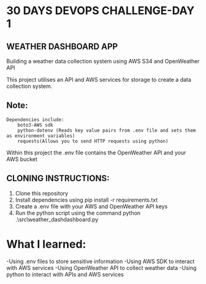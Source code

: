 # 30 DAYS DEVOPS CHALLENGE-DAY 1
## WEATHER DASHBOARD APP

Building a weather data collection system using AWS S34 and OpenWeather API

This project utilises an API and AWS services for storage to create a data collection system.
## Note:
    Dependencies include:
        boto3-AWS sdk
        python-dotenv (Reads key value pairs from .env file and sets them as environment variables)
        requests(Allows you to send HTTP requests using python)


Within this project the .env file contains the OpenWeather API and your AWS bucket

## CLONING INSTRUCTIONS:
1. Clone this repository
2. Install dependencies using pip install -r requirements.txt
3. Create a .env file with your AWS and OpenWeather API keys
4. Run the python script using the command python .\src\weather_dashdashboard.py


# What I learned:
-Using .env files to store sensitive information
-Using AWS SDK to interact with AWS services
-Using OpenWeather API to collect weather data
-Using python to interact with APIs and AWS services

